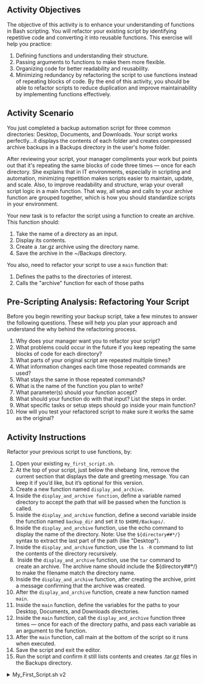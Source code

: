 ## Activity Objectives

The objective of this activity is to enhance your understanding of functions in Bash scripting. You will refactor your existing script by identifying repetitive code and converting it into reusable functions. This exercise will help you practice:
1. Defining functions and understanding their structure.
2. Passing arguments to functions to make them more flexible.
3. Organizing code for better readability and reusability.
4. Minimizing redundancy by refactoring the script to use functions instead of repeating blocks of code.
By the end of this activity, you should be able to refactor scripts to reduce duplication and improve maintainability by implementing functions effectively.

## Activity Scenario
You just completed a backup automation script for three common directories: Desktop, Documents, and Downloads. Your script works perfectly...it displays the contents of each folder and creates compressed archive backups in a Backups directory in the user's home folder.

After reviewing your script, your manager compliments your work but points out that it's repeating the same blocks of code three times — once for each directory. She explains that in IT environments, especially in scripting and automation, minimizing repetition makes scripts easier to maintain, update, and scale. Also, to improve readability and structure, wrap your overall script logic in a main function. That way, all setup and calls to your archive function are grouped together, which is how you should standardize scripts in your environment.

Your new task is to refactor the script using a function to create an archive. This function should:
1. Take the name of a directory as an input.
2. Display its contents.
3. Create a .tar.gz archive using the directory name.
4. Save the archive in the ~/Backups directory.

You also, need to refactor your script to use a `main` function that:
1. Defines the paths to the directories of interest.
2. Calls the "archive" function for each of those paths

## Pre-Scripting Analysis: Refactoring Your Script
Before you begin rewriting your backup script, take a few minutes to answer the following questions. These will help you plan your approach and understand the why behind the refactoring process.
1. Why does your manager want you to refactor your script?
2. What problems could occur in the future if you keep repeating the same blocks of code for each directory?
3. What parts of your original script are repeated multiple times?
4. What information changes each time those repeated commands are used?
5. What stays the same in those repeated commands?
6. What is the name of the function you plan to write?
7. What parameter(s) should your function accept?
8. What should your function do with that input? List the steps in order.
9. What specific tasks or setup steps should go inside your main function?
10. How will you test your refactored script to make sure it works the same as the original?

## Activity Instructions
Refactor your previous script to use functions, by:
1. Open your existing ```my_first_script.sh```.
2. At the top of your script, just below the shebang  line, remove the current section that displays the date and greeting message. You can keep it if you’d like, but it’s optional for this version.
3. Create a new function named ```display_and_archive```.
4. Inside the ```display_and_archive function```, define a variable named directory to accept the path that will be passed when the function is called.
5. Inside the ```display_and_archive``` function, define a second variable inside the function named ```backup_dir``` and set it to ```$HOME/Backups/```.
6. Inside the ```display_and_archive``` function, use the echo command to display the name of the directory. Note: Use the ```${directory##*/}``` syntax to extract the last part of the path (like "Desktop").
7. Inside the ```display_and_archive``` function, use the ```ls -R``` command to list the contents of the directory recursively.
8.  Inside the ```display_and_archive``` function, use the ```tar``` command to create an archive. The archive name should include the ${directory##*/} to make the filename match the directory name.
9. Inside the ```display_and_archive``` function, after creating the archive, print a message confirming that the archive was created.
10. After the ```display_and_archive``` function, create a new function named ```main```.
11. Inside the ```main``` function, define the variables for the paths to your Desktop, Documents, and Downloads directories.
12. Inside the ```main``` function, call the ```display_and_archive``` function three times — once for each of the directory paths, and pass each variable as an argument to the function.
13. After the ```main``` function, call main at the bottom of the script so it runs when executed.
14. Save the script and exit the editor.
15. Run the script and confirm it still lists contents and creates .tar.gz files in the Backups directory.

<details closed>
<summary>My_First_Script.sh v2</summary>
  
```bash
#!/bin/bash
# This script has been refactored to reduce repetition and improve structure
# based on feedback from your manager.

# ------------------------------------------
# Function: display_and_archive
# Purpose: To display the contents of a directory and archive it
# This replaces repeated code blocks for each folder (Desktop, Documents, Downloads)
# ------------------------------------------
display_and_archive() {
    local directory="$1"                    # Accepts a directory path as input
    local backup_dir="$HOME/Backups/"       # Sets the destination for backup files

    # Display contents of the directory
    echo "Contents of ${directory##*/}:"     # ${directory##*/} extracts just the folder name (e.g., Desktop)
    ls -R "$directory"                       # Lists contents recursively

    # Create the archive
    echo "Creating archive for ${directory##*/}"
    tar -cvvzf "${backup_dir}${directory##*/}.tar.gz" -C "$directory" .  
    # ^ This compresses everything inside the target folder into a tar.gz archive
    # The -C flag changes into that folder before archiving, so paths stay clean

    # Confirm archive was created
    echo "Archive created: ${backup_dir}${directory##*/}.tar.gz"
    echo ""
}

# ------------------------------------------
# Function: main
# Purpose: Organizes script setup and logic
# This wraps the main script steps into one place for better readability and structure
# ------------------------------------------
main(){
    # Define paths to directories that need to be backed up
    local desktop_dir="$HOME/Desktop"
    local documents_dir="$HOME/Documents"
    local downloads_dir="$HOME/Downloads"

    # Call the display_and_archive function for each directory
    # This eliminates repetitive code and makes future updates easy
    display_and_archive "$desktop_dir"
    display_and_archive "$documents_dir"
    display_and_archive "$downloads_dir"

    # You could add more folders here with just one more line
}

# Run the main function
# Entry point of the script — keeps everything organized
main
```
</details>
